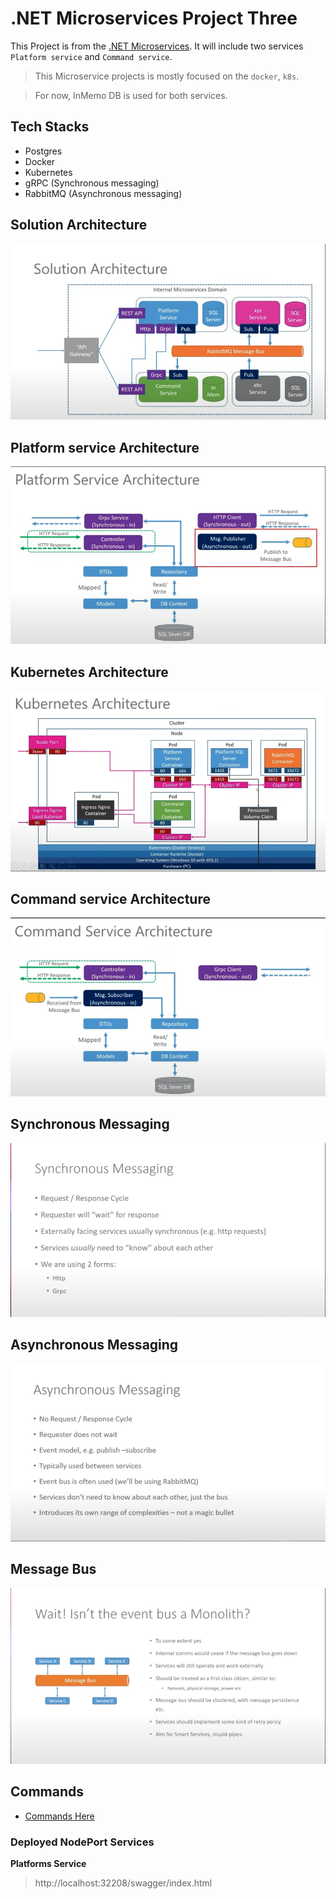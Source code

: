 # .NET Microservices Project Three

This Project is from the [.NET Microservices](https://www.youtube.com/watch?v=DgVjEo3OGBI).
It will include two services `Platform service` and `Command service`.

> This Microservice projects is mostly focused on the `docker`, `k8s`. <br/>

> For now, InMemo DB is used for both services.

## Tech Stacks

-   Postgres
-   Docker
-   Kubernetes
-   gRPC (Synchronous messaging)
-   RabbitMQ (Asynchronous messaging)

## Solution Architecture

![Solution Architecture](examples/solution-architecture.png)

## Platform service Architecture

![Platform service Architecture](examples/platform-service-architecture.png)

## Kubernetes Architecture

![Kubernetes Architecture](examples/kubernetes-architecture.png)

## Command service Architecture

![Command service Architecture](examples/command-service-architecture.png)

## Synchronous Messaging

![Synchronous Messaging](examples/synchronous-messaging.png)

## Asynchronous Messaging

![Asynchronous Messaging](examples/asynchronous-messaging.png)

## Message Bus

![Asynchronous Messaging](examples/message-bus.png)

## Commands

-   [Commands Here](./Commands.md)

### Deployed NodePort Services

**Platforms Service**

> http://localhost:32208/swagger/index.html <br/>
